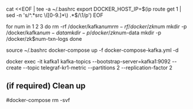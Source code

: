 cat <<EOF | tee -a ~/.bashrc
export DOCKER_HOST_IP=$(ip route get 1 | sed -n 's/^.*src \([0-9.]*\) .*$/\1/p')
EOF

for num in 1 2 3
do
    rm -rf /docker/kafka$num
    rm -rf /docker/zk$num
    mkdir -p /docker/kafka$num-data
    mkdir -p /docker/zk$num-data
    mkdir -p /docker/zk$num-txn-logs
done

source ~/.bashrc
docker-compose up -f docker-compose-kafka.yml -d

docker exec -it kafka1 kafka-topics --bootstrap-server=kafka1:9092 --create --topic telegraf-kr1-metric --partitions 2 --replication-factor 2

## (if required) Clean up
#docker-compose rm -svf